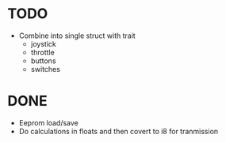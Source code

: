 # TODO 
- Combine into single struct with trait 
    - joystick
    - throttle
    - buttons
    - switches
    
# DONE 
- Eeprom load/save 
- Do calculations in floats and then covert to i8 for tranmission
